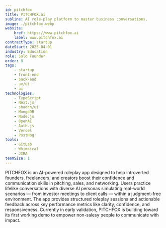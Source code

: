```yaml
---
id: pitchfox
title: PITCHFOX.ai
subline: AI role-play platform to master business conversations.
image: ./pitchfox.webp
website:
    href: https://www.pitchfox.ai
    label: www.pitchfox.ai
contractType: startup
dateStart: 2025-04-01
industry: Education
role: Solo Founder
order: 8
tags:
    - startup
    - front-end
    - back-end
    - ux/ui
    - ai
technologies:
    - TypeScript
    - Next.js
    - shadcn/ui
    - MongoDB
    - Node.js
    - OpenAI
    - Auth.js
    - Vercel
    - PostHog
tools:
    - GitLab
    - Whimsical
    - JIRA
teamSize: 1
---
```


PITCHFOX is an AI-powered roleplay app designed to help introverted founders, freelancers, and creators boost their confidence and communication skills in pitching, sales, and networking. Users practice lifelike conversations with diverse AI personas simulating real-world scenarios — from investor meetings to client calls — within a judgment-free environment. The app provides structured roleplay sessions and actionable feedback across key performance metrics like clarity, confidence, and responsiveness. Currently in early validation, PITCHFOX is building toward its first working demo to empower non-salesy people to communicate with impact.
